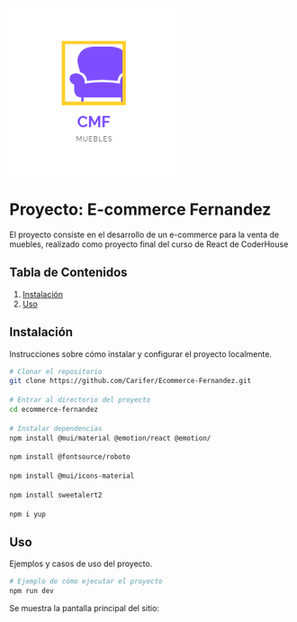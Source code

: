 ![](logo/logo.png)

# Proyecto: E-commerce Fernandez

El proyecto consiste en el desarrollo de un e-commerce para la venta de muebles, realizado como proyecto final del curso de React de CoderHouse

## Tabla de Contenidos

1. [Instalación](#instalación)
2. [Uso](#uso)

## Instalación

Instrucciones sobre cómo instalar y configurar el proyecto localmente.

```bash
# Clonar el repositorio
git clone https://github.com/Carifer/Ecommerce-Fernandez.git

# Entrar al directorio del proyecto
cd ecommerce-fernandez

# Instalar dependencias
npm install @mui/material @emotion/react @emotion/

npm install @fontsource/roboto

npm install @mui/icons-material

npm install sweetalert2

npm i yup

```

## Uso

Ejemplos y casos de uso del proyecto.

```bash
# Ejemplo de cómo ejecutar el proyecto
npm run dev
```

Se muestra la pantalla principal del sitio:
